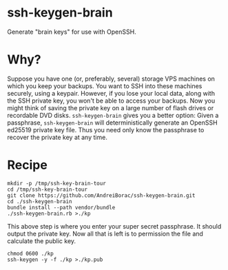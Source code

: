 # ssh-keygen-brain

Generate "brain keys" for use with OpenSSH.

# Why?

Suppose you have one (or, preferably, several) storage VPS machines on which you keep your backups. You want to SSH into these machines securely, using a keypair. However, if you lose your local data, along with the SSH private key, you won't be able to access your backups. Now you might think of saving the private key on a large number of flash drives or recordable DVD disks. `ssh-keygen-brain` gives you a better option: Given a passphrase, `ssh-keygen-brain` will deterministically generate an OpenSSH ed25519 private key file. Thus you need only know the passphrase to recover the private key at any time.

# Recipe

```
mkdir -p /tmp/ssh-key-brain-tour
cd /tmp/ssh-key-brain-tour
git clone https://github.com/AndreiBorac/ssh-keygen-brain.git
cd ./ssh-keygen-brain
bundle install --path vendor/bundle
./ssh-keygen-brain.rb >./kp
```

This above step is where you enter your super secret passphrase. It should output the private key. Now all that is left is to permission the file and calculate the public key.

```
chmod 0600 ./kp
ssh-keygen -y -f ./kp >./kp.pub
```
